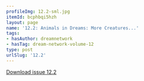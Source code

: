 ```yaml
---
profileImg: 12.2-sml.jpg
itemId: bcphbqi5hzh
layout: page
name: '12.2: Animals in Dreams: More Creatures...'
tags:
- hasAuthor: dreamnetwork
- hasTag: dream-network-volume-12
type: post
urlSlug: '12.2'
---
```

<a href="../files/pdfs/Volume_12/12.2-Dream-Network_Volume-12_No-2.pdf" download="">Download issue 12.2</a>